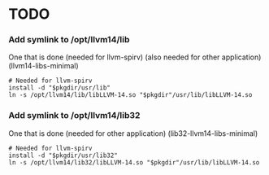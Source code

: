 # TODO

### Add symlink to /opt/llvm14/lib

One that is done (needed for llvm-spirv) (also needed for other application) (llvm14-libs-minimal)
  
    # Needed for llvm-spirv
    install -d "$pkgdir/usr/lib"
    ln -s /opt/llvm14/lib/libLLVM-14.so "$pkgdir"/usr/lib/libLLVM-14.so
    
### Add symlink to /opt/llvm14/lib32

One that is done (needed for other application) (lib32-llvm14-libs-minimal)
  
    # Needed for llvm-spirv
    install -d "$pkgdir/usr/lib32"
    ln -s /opt/llvm14/lib32/libLLVM-14.so "$pkgdir"/usr/lib/libLLVM-14.so
